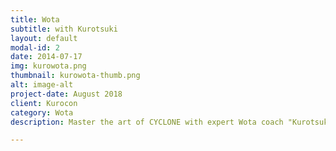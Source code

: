 ```yaml
---
title: Wota
subtitle: with Kurotsuki
layout: default
modal-id: 2
date: 2014-07-17
img: kurowota.png
thumbnail: kurowota-thumb.png
alt: image-alt
project-date: August 2018
client: Kurocon
category: Wota
description: Master the art of CYCLONE with expert Wota coach "Kurotsuki" (Sponsored by Lumica)

---
```

